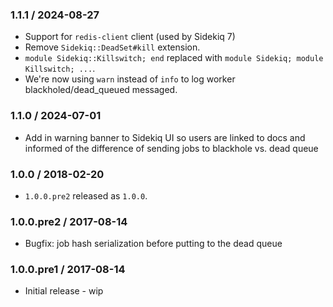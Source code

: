 ### 1.1.1 / 2024-08-27
* Support for `redis-client` client (used by Sidekiq 7)
* Remove `Sidekiq::DeadSet#kill` extension.
* `module Sidekiq::Killswitch; end` replaced with `module Sidekiq; module Killswitch; ...`.
* We're now using `warn` instead of `info` to log worker blackholed/dead_queued messaged. 

### 1.1.0 / 2024-07-01
* Add in warning banner to Sidekiq UI so users are linked to docs and informed of the difference of sending jobs to blackhole vs. dead queue

### 1.0.0 / 2018-02-20
* `1.0.0.pre2` released as `1.0.0`.

### 1.0.0.pre2 / 2017-08-14
* Bugfix: job hash serialization before putting to the dead queue 

### 1.0.0.pre1 / 2017-08-14
* Initial release - wip
